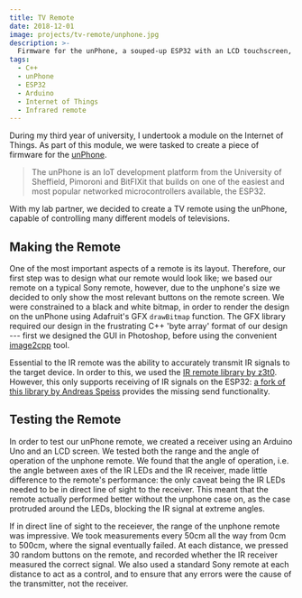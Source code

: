 ```yaml
---
title: TV Remote
date: 2018-12-01
image: projects/tv-remote/unphone.jpg
description: >-
  Firmware for the unPhone, a souped-up ESP32 with an LCD touchscreen, to control televisions from a number of manufacturers.
tags:
  - C++
  - unPhone
  - ESP32
  - Arduino
  - Internet of Things
  - Infrared remote
---
```


During my third year of university, I undertook a module on the Internet of Things. As part of this module, we were tasked to create a piece of firmware for the [unPhone](https://unphone.net/the-unphone/).

> The unPhone is an IoT development platform from the University of Sheffield, Pimoroni and BitFIXit that builds on one of the easiest and most popular networked microcontrollers available, the ESP32.

With my lab partner, we decided to create a TV remote using the unPhone, capable of controlling many different models of televisions.

<lazy-image src="projects/tv-remote/interface.png" alt="Screenshot of the interface and final TV remote" />

## Making the Remote

One of the most important aspects of a remote is its layout. Therefore, our first step was to design what our remote would look like; we based our remote on a typical Sony remote, however, due to the unphone's size we decided to only show the most relevant buttons on the remote screen. We were constrained to a black and white bitmap, in order to render the design on the unPhone using Adafruit's GFX `drawBitmap` function. The GFX library required our design in the frustrating C++ 'byte array' format of our design --- first we designed the GUI in Photoshop, before using the convenient [image2cpp](http://javl.github.io/image2cpp/) tool.

Essential to the IR remote was the ability to accurately transmit IR signals to the target device. In order to this, we used the [IR remote library by z3t0](https://github.com/SensorsIot/Definitive-Guide-to-IR). However, this only supports receiving of IR signals on the ESP32: [a fork of this library by Andreas Speiss](https://github.com/SensorsIot/Definitive-Guide-to-IR) provides the missing send functionality.

## Testing the Remote

In order to test our unPhone remote, we created a receiver using an Arduino Uno and an LCD screen. We tested both the range and the angle of operation of the unphone remote. We found that the angle of operation, i.e. the angle between axes of the IR LEDs and the IR receiver, made little difference to the remote's performance: the only caveat being the IR LEDs needed to be in direct line of sight to the receiver. This meant that the remote actually performed better without the unphone case on, as the case protruded around the LEDs, blocking the IR signal at extreme angles.

If in direct line of sight to the receiever, the range of the unphone remote was impressive. We took measurements every 50cm all the way from 0cm to 500cm, where the signal eventually failed. At each distance, we pressed 30 random buttons on the remote, and recorded whether the IR receiver measured the correct signal. We also used a standard Sony remote at each distance to act as a control, and to ensure that any errors were the cause of the transmitter, not the receiver.

<lazy-image src="projects/tv-remote/testing.png" alt="Graph showing the accuracy of the remote at varying range" />




